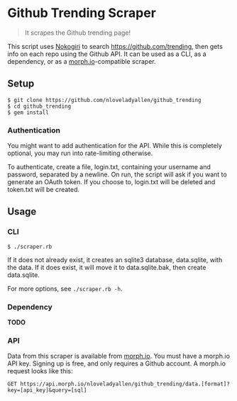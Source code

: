 # Github Trending Scraper

> It scrapes the Github trending page!

This script uses [Nokogiri](http://www.nokogiri.org/) to search https://github.com/trending, then gets info on each repo using the Github API. It can be used as a CLI, as a dependency, or as a [morph.io](https://morph.io)-compatible scraper.

## Setup

    $ git clone https://github.com/nloveladyallen/github_trending
    $ cd github_trending
    $ gem install

### Authentication

You might want to add authentication for the API. While this is completely optional, you may run into rate-limiting otherwise.

To authenticate, create a file, login.txt, containing your username and password, separated by a newline. On run, the script will ask if you want to generate an OAuth token. If you choose to, login.txt will be deleted and token.txt will be created.

## Usage

### CLI

    $ ./scraper.rb
    
If it does not already exist, it creates an sqlite3 database, data.sqlite, with the data. If it does exist, it will move it to data.sqlite.bak, then create data.sqlite.

For more options, see `./scraper.rb -h`.

### Dependency

**TODO**

### API

Data from this scraper is available from [morph.io](https://morph.io). You must have a morph.io API key. Signing up is free, and only requires a Github account. A morph.io request looks like this:

    GET https://api.morph.io/nloveladyallen/github_trending/data.[format]?key=[api_key]&query=[sql]